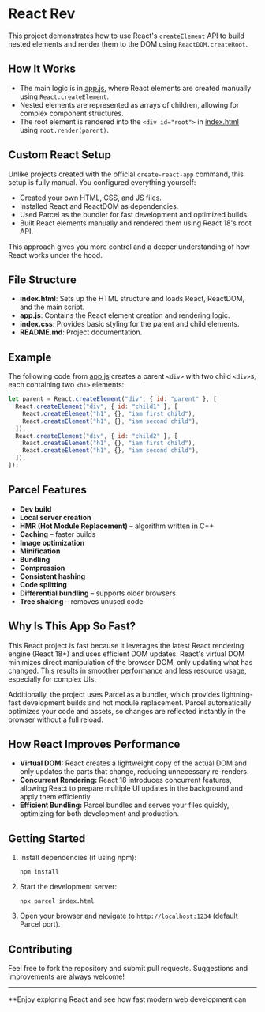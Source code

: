 # React Rev

This project demonstrates how to use React's `createElement` API to build nested elements and render them to the DOM using `ReactDOM.createRoot`.

## How It Works

- The main logic is in [app.js](app.js), where React elements are created manually using `React.createElement`.
- Nested elements are represented as arrays of children, allowing for complex component structures.
- The root element is rendered into the `<div id="root">` in [index.html](index.html) using `root.render(parent)`.

## Custom React Setup

Unlike projects created with the official `create-react-app` command, this setup is fully manual. You configured everything yourself:
- Created your own HTML, CSS, and JS files.
- Installed React and ReactDOM as dependencies.
- Used Parcel as the bundler for fast development and optimized builds.
- Built React elements manually and rendered them using React 18's root API.

This approach gives you more control and a deeper understanding of how React works under the hood.

## File Structure

- **index.html**: Sets up the HTML structure and loads React, ReactDOM, and the main script.
- **app.js**: Contains the React element creation and rendering logic.
- **index.css**: Provides basic styling for the parent and child elements.
- **README.md**: Project documentation.

## Example

The following code from [app.js](app.js) creates a parent `<div>` with two child `<div>`s, each containing two `<h1>` elements:

```js
let parent = React.createElement("div", { id: "parent" }, [
  React.createElement("div", { id: "child1" }, [
    React.createElement("h1", {}, "iam first child"),
    React.createElement("h1", {}, "iam second child"),
  ]),
  React.createElement("div", { id: "child2" }, [
    React.createElement("h1", {}, "iam first child"),
    React.createElement("h1", {}, "iam second child"),
  ]),
]);
```

## Parcel Features

- **Dev build**
- **Local server creation**
- **HMR (Hot Module Replacement)** – algorithm written in C++
- **Caching** – faster builds
- **Image optimization**
- **Minification**
- **Bundling**
- **Compression**
- **Consistent hashing**
- **Code splitting**
- **Differential bundling** – supports older browsers
- **Tree shaking** – removes unused code

## Why Is This App So Fast?

This React project is fast because it leverages the latest React rendering engine (React 18+) and uses efficient DOM updates. React's virtual DOM minimizes direct manipulation of the browser DOM, only updating what has changed. This results in smoother performance and less resource usage, especially for complex UIs.

Additionally, the project uses Parcel as a bundler, which provides lightning-fast development builds and hot module replacement. Parcel automatically optimizes your code and assets, so changes are reflected instantly in the browser without a full reload.

## How React Improves Performance

- **Virtual DOM:** React creates a lightweight copy of the actual DOM and only updates the parts that change, reducing unnecessary re-renders.
- **Concurrent Rendering:** React 18 introduces concurrent features, allowing React to prepare multiple UI updates in the background and apply them efficiently.
- **Efficient Bundling:** Parcel bundles and serves your files quickly, optimizing for both development and production.

## Getting Started

1. Install dependencies (if using npm):
   ```
   npm install
   ```
2. Start the development server:
   ```
   npx parcel index.html
   ```
3. Open your browser and navigate to `http://localhost:1234` (default Parcel port).

## Contributing

Feel free to fork the repository and submit pull requests. Suggestions and improvements are always welcome!

---

**Enjoy exploring React and see how fast modern web development can